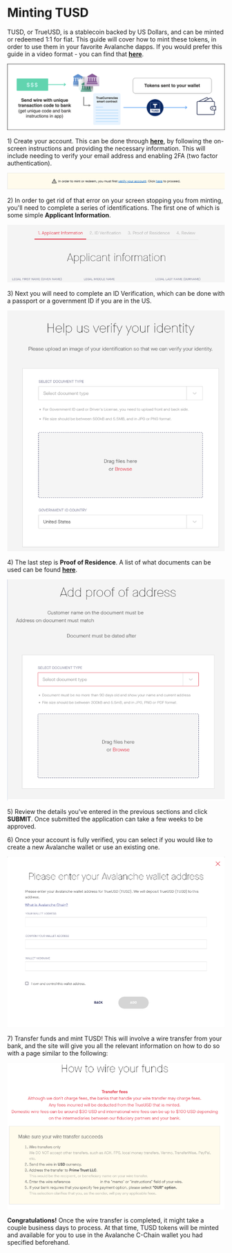 # Minting TUSD

TUSD, or TrueUSD, is a stablecoin backed by US Dollars, and can be minted or redeemed 1:1 for fiat. This guide will cover how to mint these tokens, in order to use them in your favorite Avalanche dapps. If you would prefer this guide in a video format - you can find that [**here**](https://youtu.be/lTOvYbEP-d0).

![The basic overview of how minting works.](<../../.gitbook/assets/image (8).png>)

1\) Create your account. This can be done through [**here**](https://app.trusttoken.com/choose-account-type), by following the on-screen instructions and providing the necessary information. This will include needing to verify your email address and enabling 2FA (two factor authentication).

![](<../../.gitbook/assets/image (16).png>)

2\) In order to get rid of that error on your screen stopping you from minting, you'll need to complete a series of identifications. The first one of which is some simple **Applicant Information**.

![](<../../.gitbook/assets/image (10).png>)

3\) Next you will need to complete an ID Verification, which can be done with a passport or a government ID if you are in the US.

![](<../../.gitbook/assets/image (12).png>)

4\) The last step is **Proof of Residence**. A list of what documents can be used can be found [**here**](https://trusttoken.zendesk.com/hc/en-us/articles/360019869591).

![](<../../.gitbook/assets/image (15).png>)

5\) Review the details you've entered in the previous sections and click **SUBMIT**. Once submitted the application can take a few weeks to be approved.

6\) Once your account is fully verified, you can select if you would like to create a new Avalanche wallet or use an existing one.

![](<../../.gitbook/assets/image (14).png>)

7\) Transfer funds and mint TUSD! This will involve a wire transfer from your bank, and the site will give you all the relevant information on how to do so with a page similar to the following:

![](<../../.gitbook/assets/image (11).png>)

**Congratulations!** Once the wire transfer is completed, it might take a couple business days to process. At that time, TUSD tokens will be minted and available for you to use in the Avalanche C-Chain wallet you had specified beforehand.
